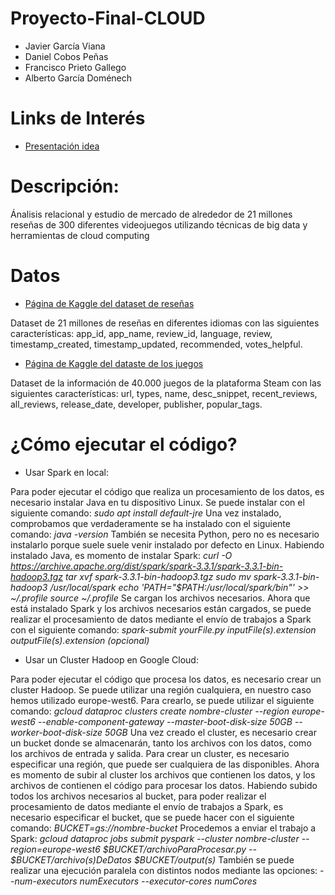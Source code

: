 # Proyecto-Final-CLOUD
* Javier García Viana
* Daniel Cobos Peñas
* Francisco Prieto Gallego
* Alberto García Doménech

# Links de Interés
* [Presentación idea](https://docs.google.com/presentation/d/1bndRXzmOWwVLmoXwjcvGRPQskVZk58VQPU7JXqMCTfA/edit?usp=sharing)

# Descripción:
Ánalisis relacional y estudio de mercado de alrededor de 21 millones reseñas de 300 diferentes videojuegos utilizando técnicas de big data y herramientas de cloud computing

# Datos
* [Página de Kaggle del dataset de reseñas](https://www.kaggle.com/datasets/najzeko/steam-reviews-2021)

Dataset de 21 millones de reseñas en  diferentes idiomas con las siguientes características: app_id, app_name, review_id, language, review, timestamp_created, timestamp_updated, recommended, votes_helpful.

* [Página de Kaggle del dataste de los juegos](https://www.kaggle.com/datasets/trolukovich/steam-games-complete-dataset)

Dataset de la información de 40.000 juegos de la plataforma Steam con las siguientes características: url, types, name, desc_snippet, recent_reviews, all_reviews, release_date, developer, publisher, popular_tags.

# ¿Cómo ejecutar el código?
* Usar Spark en local:

Para poder ejecutar el código que realiza un procesamiento de los datos, es necesario instalar Java en tu dispositivo Linux. Se puede instalar con el siguiente comando:
  *sudo apt install default-jre*
Una vez instalado, comprobamos que verdaderamente se ha instalado con el siguiente comando:
  *java -version*
También se necesita Python, pero no es necesario instalarlo porque suele suele venir instalado por defecto en Linux.
Habiendo instalado Java, es momento de instalar Spark:
  *curl -O https://archive.apache.org/dist/spark/spark-3.3.1/spark-3.3.1-bin-hadoop3.tgz
  tar xvf spark-3.3.1-bin-hadoop3.tgz
  sudo mv spark-3.3.1-bin-hadoop3 /usr/local/spark
  echo 'PATH="$PATH:/usr/local/spark/bin"' >> ~/.profile
  source ~/.profile*
Se cargan los archivos necesarios.
Ahora que está instalado Spark y los archivos necesarios están cargados, se puede realizar el procesamiento de datos mediante el envío de trabajos a Spark con el siguiente comando:
  *spark-submit yourFile.py inputFile(s).extension outputFile(s).extension (opcional)*
* Usar un Cluster Hadoop en Google Cloud:

Para poder ejecutar el código que procesa los datos, es necesario crear un cluster Hadoop. Se puede utilizar una región cualquiera, en nuestro caso hemos utilizado europe-west6. Para crearlo, se puede utilizar el siguiente comando:
  *gcloud dataproc clusters create nombre-cluster --region europe-west6 --enable-component-gateway --master-boot-disk-size 50GB --worker-boot-disk-size 50GB*
Una vez creado el cluster, es necesario crear un bucket donde se almacenarán, tanto los archivos con los datos, como los archivos de entrada y salida.
Para crear un cluster, es necesario especificar una región, que puede ser cualquiera de las disponibles.
Ahora es momento de subir al cluster los archivos que contienen los datos, y los archivos de contienen el código para procesar los datos.
Habiendo subido todos los archivos necesarios al bucket, para poder realizar el procesamiento de datos mediante el envío de trabajos a Spark, es necesario especificar el bucket, que se puede hacer con el siguiente comando:
  *BUCKET=gs://nombre-bucket*
Procedemos a enviar el trabajo a Spark:
  *gcloud dataproc jobs submit pyspark --cluster nombre-cluster --region=europe-west6 $BUCKET/archivoParaProcesar.py -- $BUCKET/archivo(s)DeDatos $BUCKET/output(s)*
También se puede realizar una ejecución paralela con distintos nodos mediante las opciones:
  *--num-executors numExecutors --executor-cores numCores*
